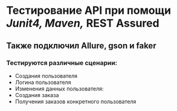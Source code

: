 # Тестирование API при помощи *Junit4, Maven,* **REST Assured**
## Также подключил **Allure, gson и faker**
### Тестируются различные сценарии:
- Создания пользователя
- Логина пользователя
- Изменения данных пользователя:
- Создания заказа
- Получения заказов конкретного пользователя
